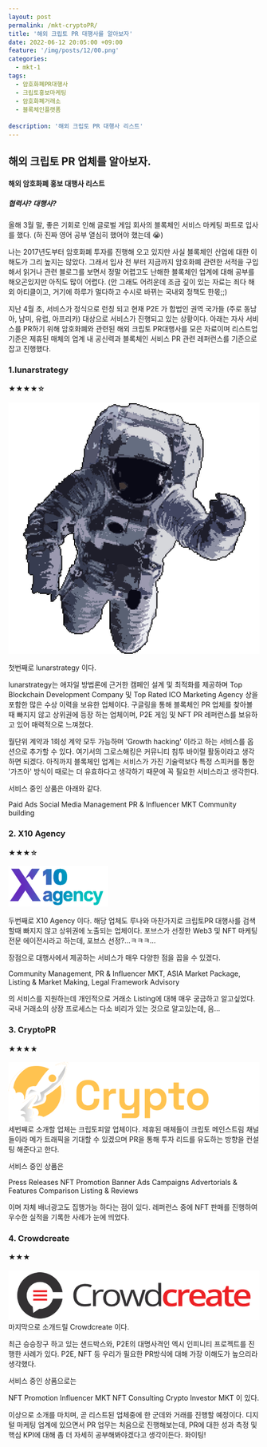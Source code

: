 ```yaml
---
layout: post
permalink: /mkt-cryptoPR/
title: '해외 크립토 PR 대행사를 알아보자'
date: 2022-06-12 20:05:00 +09:00
feature: '/img/posts/12/00.png'
categories:
  - mkt-1
tags:
  - 암호화폐PR대행사
  - 크립토홍보마케팅
  - 암호화폐거래소
  - 블록체인플랫폼

description: '해외 크립토 PR 대행사 리스트'
---
```


## 해외 크립토 PR 업체를 알아보자.
#### 해외 암호화폐 홍보 대행사 리스트
##### 협력사? 대행사?
올해 3월 말, 좋은 기회로 인해 글로벌 게임 회사의 블록체인 서비스 마케팅 파트로 입사를 했다. (하 진짜 영어 공부 열심히 했어야 했는데 😭)

나는 2017년도부터 암호화폐 투자를 진행해 오고 있지만 사실 블록체인 산업에 대한 이해도가 그리 높지는 않았다. 그래서 입사 전 부터 지금까지 암호화폐 관련한 서적을 구입해서 읽거나 관련 블로그를 보면서
정말 어렵고도 난해한 블록체인 업계에 대해 공부를 해오곤있지만 아직도 많이 어렵다. (안 그래도 어려운데 조금 깊이 있는 자료는 죄다 해외 아티클이고, 거기에 하루가 멀다하고 수시로 바뀌는 국내외 정책도 한몫;;)

지난 4월 초, 서비스가 정식으로 런칭 되고 현재 P2E 가 합법인 권역 국가들 (주로 동남아, 남미, 유럽, 아프리카) 대상으로 서비스가 진행되고 있는 상황이다.
아래는 자사 서비스를 PR하기 위해 암호화폐와 관련된 해외 크립토 PR대행사를 모은 자료이며 리스트업 기준은 제휴된 매체의 업계 내 공신력과 블록체인 서비스 PR 관련 레퍼런스를 기준으로 잡고 진행했다.

### 1.lunarstrategy
#### ★★★★☆
![마케팅](/img/posts/12/01.png)

첫번째로 lunarstrategy 이다.

lunarstrategy는 애자일 방법론에 근거한 캠페인 설계 및 최적화를 제공하며 Top Blockchain Development Company 및 Top Rated ICO Marketing Agency 상을 포함한 많은 수상 이력을 보유한 업체이다.
구글링을 통해 블록체인 PR 업체를 찾아볼 때 빠지지 않고 상위권에 등장 하는 업체이며, P2E 게임 및 NFT PR 레퍼런스를 보유하고 있어 매력적으로 느껴졌다.

월단위 계약과 1회성 계약 모두 가능하며 'Growth hacking' 이라고 하는 서비스를 옵션으로 추가할 수 있다.
여기서의 그로스해킹은 커뮤니티 침투 바이럴 활동이라고 생각하면 되겠다. 아직까지 블록체인 업계는 서비스가 가진 기술력보다 특정 스피커를 통한 '가즈아' 방식이 때로는 더 유효하다고 생각하기 때문에
꼭 필요한 서비스라고 생각한다.

서비스 중인 상품은 아래와 같다.

Paid Ads
Social Media Management
PR & Influencer MKT
Community building

### 2. X10 Agency
#### ★★★☆
![마케팅](/img/posts/12/02.png)

두번째로 X10 Agency 이다.
해당 업체도 루나와 마찬가지로 크립토PR 대행사를 검색할때 빠지지 않고 상위권에 노출되는 업체이다.
포브스가 선정한 Web3 및 NFT 마케팅 전문 에이전시라고 하는데, 포브스 선정?...ㅋㅋㅋ...

장점으로 대행사에서 제공하는 서비스가 매우 다양한 점을 꼽을 수 있겠다.

Community Management,
PR & Influencer MKT,
ASIA Market Package,
Listing & Market Making,
Legal Framework Advisory

의 서비스를 지원하는데 개인적으로 거래소 Listing에 대해 매우 궁금하고 알고싶었다.
국내 거래소의 상장 프로세스는 다소 비리가 있는 것으로 알고있는데, 음...

### 3. CryptoPR
#### ★★★★

![마케팅](/img/posts/12/03.svg)
세번째로 소개할 업체는 크립토피알 업체이다.
제휴된 매체들이 크립토 메인스트림 채널들이라 메가 트래픽을 기대할 수 있겠으며 PR을 통해 투자 리드를 유도하는 방향을 컨설팅 해준다고 한다.

서비스 중인 상품은

Press Releases
NFT Promotion
Banner Ads Campaigns
Advertorials & Features
Comparison Listing & Reviews

이며 자체 배너광고도 집행가능 하다는 점이 있다. 레퍼런스 중에 NFT 판매를 진행하여 우수한 실적을 기록한 사례가 눈에 띄었다.

### 4. Crowdcreate
#### ★★★

![마케팅](/img/posts/12/04.png)
마지막으로 소개드릴 Crowdcreate 이다.

최근 승승장구 하고 있는 샌드박스와, P2E의 대명사격인 엑시 인피니티 프로젝트를 진행한 사례가 있다.
P2E, NFT 등 우리가 필요한 PR방식에 대해 가장 이해도가 높으리라 생각했다.

서비스 중인 상품으로는

NFT Promotion
Influencer MKT
NFT Consulting
Crypto Investor MKT
이 있다.

이상으로 소개를 마치며, 곧 리스트된 업체중에 한 군데와 거래를 진행할 예정이다.
디지털 마케팅 업계에 있으면서 PR 업무는 처음으로 진행해보는데, PR에 대한 성과 측정 및 핵심 KPI에 대해 좀 더 자세히 공부해봐야겠다고 생각이든다.
화이팅!   
